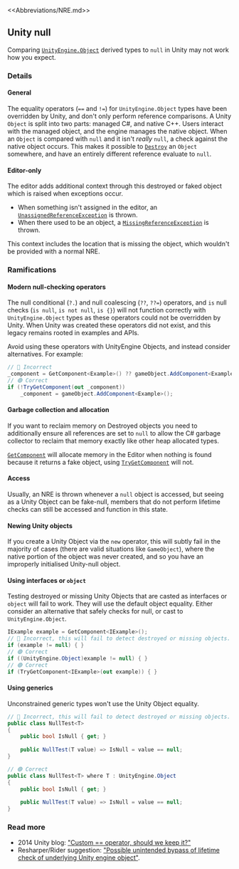 <<Abbreviations/NRE.md>>
## Unity null
Comparing [`UnityEngine.Object`](https://docs.unity3d.com/ScriptReference/Object.html) derived types to `null` in Unity may not work how you expect.

### Details
#### General

The equality operators (`==` and `!=`) for `UnityEngine.Object` types have been overridden by Unity, and don't only perform reference comparisons.
A Unity `Object` is split into two parts: managed C#, and native C++. Users interact with the managed object, and the engine manages the native object.
When an `Object` is compared with `null` and it isn't *really* `null`, a check against the native object occurs. This makes it possible to [`Destroy`](https://docs.unity3d.com/ScriptReference/Object.Destroy.html) an `Object` somewhere, and have an entirely different reference evaluate to `null`.

#### Editor-only
The editor adds additional context through this destroyed or faked object which is raised when exceptions occur.
- When something isn't assigned in the editor, an [`UnassignedReferenceException`](Runtime%20Exceptions/UnassignedReferenceException.md) is thrown.
- When there used to be an object, a [`MissingReferenceException`](Runtime%20Exceptions/MissingReferenceException.md) is thrown.

This context includes the location that is missing the object, which wouldn't be provided with a normal NRE.

### Ramifications
#### Modern null-checking operators
The null conditional (`?.`) and null coalescing (`??`, `??=`) operators, and `is` null checks (`is null`, `is not null`, `is {}`) will not function correctly with `UnityEngine.Object` types as these operators could not be overridden by Unity. When Unity was created these operators did not exist, and this legacy remains rooted in examples and APIs.

Avoid using these operators with UnityEngine Objects, and instead consider alternatives. For example:

```csharp
// 🔴 Incorrect
_component = GetComponent<Example>() ?? gameObject.AddComponent<Example>();
// 🟢 Correct
if (!TryGetComponent(out _component))
    _component = gameObject.AddComponent<Example>();
```

#### Garbage collection and allocation
If you want to reclaim memory on Destroyed objects you need to additionally ensure all references are set to `null` to allow the C# garbage collector to reclaim that memory exactly like other heap allocated types.

[`GetComponent`](https://docs.unity3d.com/ScriptReference/GameObject.GetComponent.html) will allocate memory in the Editor when nothing is found because it returns a fake object, using [`TryGetComponent`](https://docs.unity3d.com/ScriptReference/GameObject.TryGetComponent.html) will not.

#### Access
Usually, an NRE is thrown whenever a `null` object is accessed, but seeing as a Unity Object can be fake-null, members that do not perform lifetime checks can still be accessed and function in this state.

#### Newing Unity objects
If you create a Unity Object via the `new` operator, this will subtly fail in the majority of cases (there are valid situations like `GameObject`), where the native portion of the object was never created, and so you have an improperly initialised Unity-null object.

#### Using interfaces or `object`
Testing destroyed or missing Unity Objects that are casted as interfaces or `object` will fail to work. They will use the default object equality.
Either consider an alternative that safely checks for null, or cast to `UnityEngine.Object`.

```csharp
IExample example = GetComponent<IExample>();
// 🔴 Incorrect, this will fail to detect destroyed or missing objects.
if (example != null) { }
// 🟢 Correct
if ((UnityEngine.Object)example != null) { }
// 🟢 Correct
if (TryGetComponent<IExample>(out example)) { }
```

#### Using generics
Unconstrained generic types won't use the Unity Object equality.

```csharp
// 🔴 Incorrect, this will fail to detect destroyed or missing objects.
public class NullTest<T>
{
    public bool IsNull { get; }
    
    public NullTest(T value) => IsNull = value == null;
}

// 🟢 Correct
public class NullTest<T> where T : UnityEngine.Object
{
    public bool IsNull { get; }
    
    public NullTest(T value) => IsNull = value == null;
}
```

### Read more
- 2014 Unity blog: ["Custom == operator, should we keep it?"](https://blog.unity.com/technology/custom-operator-should-we-keep-it)
- Resharper/Rider suggestion: ["Possible unintended bypass of lifetime check of underlying Unity engine object"](https://github.com/JetBrains/resharper-unity/wiki/Possible-unintended-bypass-of-lifetime-check-of-underlying-Unity-engine-object).
